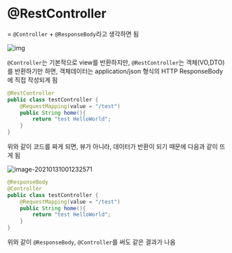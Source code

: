 # @RestController

= `@Controller` + `@ResponseBody`라고 생각하면 됨

![img](https://blog.kakaocdn.net/dn/7bceC/btqx8K6BbxE/LVs4KK74mUj9CZ70uHTsjK/img.png)

`@Controller`는 기본적으로 view를 반환하지만, `@RestController`는 객체(VO,DTO)를 반환하기만 하면, 객체데이터는 application/json 형식의 HTTP ResponseBody에 직접 작성되게 됨

```java
@RestController
public class testController {
    @RequestMapping(value = "/test")
    public String home(){
        return "test HelloWorld";
    }
}
```

위와 같이 코드를 짜게 되면, 뷰가 아니라, 데이터가 반환이 되기 때문에 다음과 같이 뜨게 됨

![image-20210131001232571](C:\Users\user\AppData\Roaming\Typora\typora-user-images\image-20210131001232571.png)

```java
@ResponseBody
@Controller
public class testController {
    @RequestMapping(value = "/test")
    public String home(){
        return "test HelloWorld";
    }
}
```

위와 같이 `@ResponseBody`, `@Controller`를 써도 같은 결과가 나옴